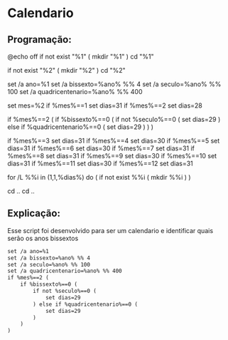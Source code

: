 # Calendario

## Programação:
@echo off
if not exist "%1" (
    mkdir "%1"
) 
cd "%1"

if not exist "%2" (
    mkdir "%2"
)
cd "%2"

set /a ano=%1
set /a bissexto=%ano% %% 4
set /a seculo=%ano% %% 100
set /a quadricentenario=%ano% %% 400

set mes=%2
if %mes%==1 set dias=31
if %mes%==2 set dias=28 

if %mes%==2 (
    if %bissexto%==0 (
        if not %seculo%==0 (
            set dias=29
        ) else if %quadricentenario%==0 (
            set dias=29
        )
    )
)

if %mes%==3 set dias=31
if %mes%==4 set dias=30
if %mes%==5 set dias=31
if %mes%==6 set dias=30
if %mes%==7 set dias=31
if %mes%==8 set dias=31
if %mes%==9 set dias=30
if %mes%==10 set dias=31
if %mes%==11 set dias=30
if %mes%==12 set dias=31


for /L %%i in (1,1,%dias%) do (
    if not exist %%i (
        mkdir  %%i
    )
)

cd ..
cd ..

## Explicação:
Esse script foi desenvolvido para ser um calendario e identificar quais serão os anos bissextos

```markdown
set /a ano=%1
set /a bissexto=%ano% %% 4
set /a seculo=%ano% %% 100
set /a quadricentenario=%ano% %% 400
if %mes%==2 (
    if %bissexto%==0 (
        if not %seculo%==0 (
            set dias=29
        ) else if %quadricentenario%==0 (
            set dias=29
        )
    )
)
```

